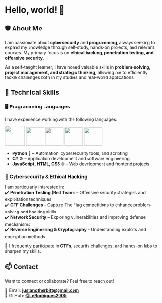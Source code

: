 # Hello, world! 👋

## 🛡️ About Me  
I am passionate about **cybersecurity** and **programming**, always seeking to expand my knowledge through self-study, hands-on projects, and relevant courses. My primary focus is on **ethical hacking, penetration testing, and offensive security**.  

As a self-taught learner, I have honed valuable skills in **problem-solving, project management, and strategic thinking**, allowing me to efficiently tackle challenges both in my studies and real-world applications.  

## 🚀 Technical Skills  

### 🖥️ Programming Languages  
I have experience working with the following languages:  

<img loading="lazy" src="https://cdn.jsdelivr.net/gh/devicons/devicon@latest/icons/python/python-original.svg" width="65" height="65"/> <img loading="lazy" src="https://cdn.jsdelivr.net/gh/devicons/devicon@latest/icons/csharp/csharp-original.svg" width="60" height="60"/> <img loading="lazy" src="https://cdn.jsdelivr.net/gh/devicons/devicon@latest/icons/html5/html5-plain-wordmark.svg" width="60" height="60"/> <img loading="lazy" src="https://cdn.jsdelivr.net/gh/devicons/devicon@latest/icons/css3/css3-plain-wordmark.svg" width="60" height="60"/> <img loading="lazy" src="https://cdn.jsdelivr.net/gh/devicons/devicon@latest/icons/javascript/javascript-original.svg" width="60" height="60"/>  

- **Python** 🐍 – Automation, cybersecurity tools, and scripting  
- **C#** ⚙️ – Application development and software engineering  
- **JavaScript, HTML, CSS** 🌐 – Web development and frontend projects  

### 🔐 Cybersecurity & Ethical Hacking  

I am particularly interested in:  
✔️ **Penetration Testing (Red Team)** – Offensive security strategies and exploitation techniques  
✔️ **CTF Challenges** – Capture The Flag competitions to enhance problem-solving and hacking skills  
✔️ **Network Security** – Exploring vulnerabilities and improving defense mechanisms  
✔️ **Reverse Engineering & Cryptography** – Understanding exploits and encryption methods  

📌 I frequently participate in **CTFs**, security challenges, and hands-on labs to sharpen my skills.  

## 📫 Contact  

Want to connect or collaborate? Feel free to reach out!  

📧 Email: **[justanotherbitt@gmail.com](mailto:justanotherbitt@gmail.com)**  
🐙 GitHub: **[@LeRodrigues2005](https://github.com/LeRodrigues2005)**  


